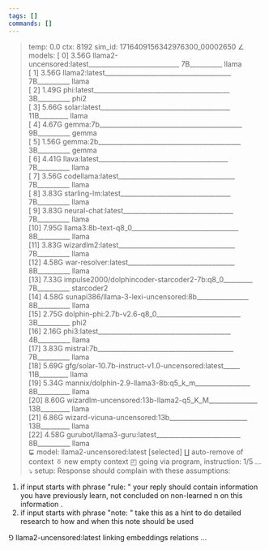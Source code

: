 ```yaml
---
tags: []
commands: []
---
```

> temp: 0.0 ctx: 8192 sim_id: 1716409156342976300_00002650
∠ models:
 [ 0] 3.56G llama2-uncensored:latest____________________________ 7B__________ llama       
 [ 1] 3.56G llama2:latest_______________________________________ 7B__________ llama       
 [ 2] 1.49G phi:latest__________________________________________ 3B__________ phi2        
 [ 3] 5.66G solar:latest________________________________________ 11B_________ llama       
 [ 4] 4.67G gemma:7b____________________________________________ 9B__________ gemma       
 [ 5] 1.56G gemma:2b____________________________________________ 3B__________ gemma       
 [ 6] 4.41G llava:latest________________________________________ 7B__________ llama       
 [ 7] 3.56G codellama:latest____________________________________ 7B__________ llama       
 [ 8] 3.83G starling-lm:latest__________________________________ 7B__________ llama       
 [ 9] 3.83G neural-chat:latest__________________________________ 7B__________ llama       
 [10] 7.95G llama3:8b-text-q8_0_________________________________ 8B__________ llama       
 [11] 3.83G wizardlm2:latest____________________________________ 7B__________ llama       
 [12] 4.58G war-resolver:latest_________________________________ 8B__________ llama       
 [13] 7.33G impulse2000/dolphincoder-starcoder2-7b:q8_0_________ 7B__________ starcoder2  
 [14] 4.58G sunapi386/llama-3-lexi-uncensored:8b________________ 8B__________ llama       
 [15] 2.75G dolphin-phi:2.7b-v2.6-q8_0__________________________ 3B__________ phi2        
 [16] 2.16G phi3:latest_________________________________________ 4B__________ llama       
 [17] 3.83G mistral:7b__________________________________________ 7B__________ llama       
 [18] 5.69G gfg/solar-10.7b-instruct-v1.0-uncensored:latest_____ 11B_________ llama       
 [19] 5.34G mannix/dolphin-2.9-llama3-8b:q5_k_m_________________ 8B__________ llama       
 [20] 8.60G wizardlm-uncensored:13b-llama2-q5_K_M_______________ 13B_________ llama       
 [21] 6.86G wizard-vicuna-uncensored:13b________________________ 13B_________ llama       
 [22] 4.58G gurubot/llama3-guru:latest__________________________ 8B__________ llama       
⋤ model: llama2-uncensored:latest [selected]
∐ auto-remove of context
ㆆ new empty context
◰ going via program, instruction: 1/5 ...
⤵ setup: Response should complain with these assumptions:
1. if input starts with phrase "rule: " your reply should contain information you have previously learn, not concluded on non-learned n on this information .
2. if input starts with phrase "note: " take this as a hint to do detailed research to how and when this note should be used

⅁ llama2-uncensored:latest linking embeddings relations ...

